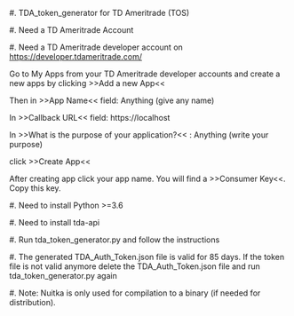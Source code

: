 #. TDA_token_generator for TD Ameritrade (TOS)

#. Need a TD Ameritrade Account

#. Need a TD Ameritrade developer account on https://developer.tdameritrade.com/

   Go to My Apps from your TD Ameritrade developer accounts
   and create a new apps by clicking >>Add a new App<<
   
   Then in >>App Name<< field: Anything (give any name)

   In >>Callback URL<< field: https://localhost

   In >>What is the purpose of your application?<< : Anything (write your purpose)

   click >>Create App<<
   
   After creating app click your app name. You will find a >>Consumer Key<<. Copy this key.

#. Need to install Python >=3.6

#. Need to install tda-api

#. Run tda_token_generator.py and follow the instructions

#. The generated TDA_Auth_Token.json file is valid for 85 days. If the token file is not valid anymore
   delete the TDA_Auth_Token.json file and run tda_token_generator.py again

#. Note: Nuitka is only used for compilation to a binary (if needed for distribution).

